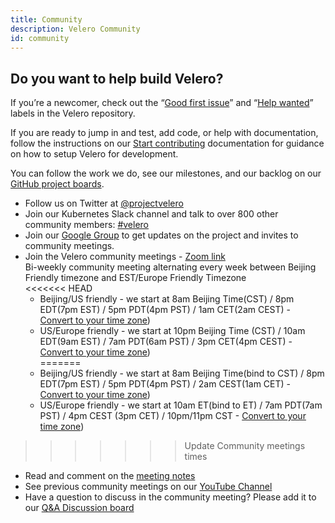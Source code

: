 ```yaml
---
title: Community
description: Velero Community
id: community
---
```

## Do you want to help build Velero?

If you’re a newcomer, check out the “[Good first issue](https://github.com/vmware-tanzu/velero/issues?q=is%3Aopen+is%3Aissue+label%3A%22Good+first+issue%22)” and “[Help wanted](https://github.com/vmware-tanzu/velero/issues?utf8=%E2%9C%93&q=is%3Aopen+is%3Aissue+label%3A%22Help+wanted%22+)” labels in the Velero repository.

If you are ready to jump in and test, add code, or help with documentation, follow the instructions on our [Start contributing](https://velero.io/docs/main/start-contributing/) documentation for guidance on how to setup Velero for development.

You can follow the work we do, see our milestones, and our backlog on our [GitHub project boards](https://github.com/vmware-tanzu/velero/projects).

* Follow us on Twitter at [@projectvelero](https://twitter.com/projectvelero)
* Join our Kubernetes Slack channel and talk to over 800 other community members: [#velero](https://kubernetes.slack.com/messages/velero)
* Join our [Google Group](https://groups.google.com/forum/#!forum/projectvelero) to get updates on the project and invites to community meetings.
* Join the Velero community meetings  - [Zoom link](https://VMware.zoom.us/j/94501971662?pwd=aUxVbWVEWHZSbDh4ZGdGU1cxYUFoZz09)  
Bi-weekly  community meeting alternating every week between Beijing Friendly timezone and EST/Europe Friendly Timezone  
<<<<<<< HEAD
  * Beijing/US friendly - we start at 8am Beijing Time(CST) / 8pm EDT(7pm EST) / 5pm PDT(4pm PST) / 1am CET(2am CEST) - [Convert to your time zone](https://dateful.com/convert/beijing-china?t=8am))  
  * US/Europe friendly - we start at 10pm Beijing Time (CST) / 10am EDT(9am EST) / 7am PDT(6am PST) / 3pm CET(4pm CEST)  - [Convert to your time zone](https://dateful.com/convert/est-edt-eastern-time?t=10))  
=======
  * Beijing/US friendly - we start at 8am Beijing Time(bind to CST) / 8pm EDT(7pm EST) / 5pm PDT(4pm PST) / 2am CEST(1am CET) - [Convert to your time zone](https://dateful.com/convert/beijing-china?t=8am))  
  * US/Europe friendly - we start at 10am ET(bind to ET) / 7am PDT(7am PST) / 4pm CEST (3pm CET) / 10pm/11pm CST - [Convert to your time zone](https://dateful.com/convert/est-edt-eastern-time?t=10))  
>>>>>>> Update Community meetings times
* Read and comment on the [meeting notes](https://hackmd.io/Jq6F5zqZR7S80CeDWUklkA?view)
* See previous community meetings on our [YouTube Channel](https://www.youtube.com/playlist?list=PL7bmigfV0EqQRysvqvqOtRNk4L5S7uqwM)
* Have a question to discuss in the community meeting? Please add it to our [Q&A Discussion board](https://github.com/vmware-tanzu/velero/discussions/categories/community-support-q-a)
